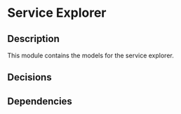 # Service Explorer

## Description

This module contains the models for the service explorer.

## Decisions

## Dependencies